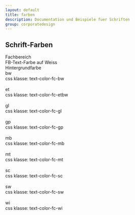 ```yaml
---
layout: default
title: farben
description: Documentation und Beispiele fuer Schriften
group: corporatedesign
---
```


<section>
  <h1>Schrift-Farben</h1>
  <section>
    <div class="container">
      <div class="row">
        <div class="col-xs-3 font-bold">
          Fachbereich
        </div>
        <div class="col-xs-3 font-bold">
          FB-Text-Farbe auf Weiss
        </div>
        <div class="col-xs-3 font-bold">
          Hintergrundfarbe
        </div>
      </div>
      <div class="row">
        <div class="col-xs-3">
          bw
        </div>
        <div class="col-xs-3 text-color-fc-bw">
          css klasse: text-color-fc-bw
        </div>
        <div class="col-xs-3 background-color-fc-bw">&nbsp;</div>
      </div>
      <div class="row">
        <div class="col-xs-3">
          et
        </div>
        <div class="col-xs-3 text-color-fc-et">
          css klasse: text-color-fc-etbw
        </div>
        <div class="col-xs-3 background-color-fc-et">&nbsp;</div>
      </div>
      <div class="row">
        <div class="col-xs-3">
          gl
        </div>
        <div class="col-xs-3 text-color-fc-gl">
          css klasse: text-color-fc-gl
        </div>
        <div class="col-xs-3 background-color-fc-gl ">&nbsp;</div>
      </div>
      <div class="row">
        <div class="col-xs-3">
          gp
        </div>
        <div class="col-xs-3 text-color-fc-gp">
          css klasse: text-color-fc-gp
        </div>
        <div class="col-xs-3 background-color-fc-gp">&nbsp;</div>
      </div>
      <div class="row">
        <div class="col-xs-3">
          mb
        </div>
        <div class="col-xs-3 text-color-fc-mb">
          css klasse: text-color-fc-mb
        </div>
        <div class="col-xs-3 background-color-fc-mb">&nbsp;</div>
      </div>
      <div class="row">
        <div class="col-xs-3">
          mt
        </div>
        <div class="col-xs-3 text-color-fc-mt">
          css klasse: text-color-fc-mt
        </div>
        <div class="col-xs-3 background-color-fc-mt">&nbsp;</div>
      </div>
      <div class="row">
        <div class="col-xs-3">
          sc
        </div>
        <div class="col-xs-3 text-color-fc-sc">
          css klasse: text-color-fc-sc
        </div>
        <div class="col-xs-3 background-color-fc-sc">&nbsp;</div>
      </div>
      <div class="row">
        <div class="col-xs-3">
          sw
        </div>
        <div class="col-xs-3 text-color-fc-sw">
          css klasse: text-color-fc-sw
        </div>
        <div class="col-xs-3 background-color-fc-sw">&nbsp;</div>
      </div>
      <div class="row">
        <div class="col-xs-3">
          wi
        </div>
        <div class="col-xs-3 text-color-fc-wi">
          css klasse: text-color-fc-wi
        </div>
        <div class="col-xs-3 background-color-fc-wi">&nbsp;</div>
      </div>
    </div>
  </section>
</section>

